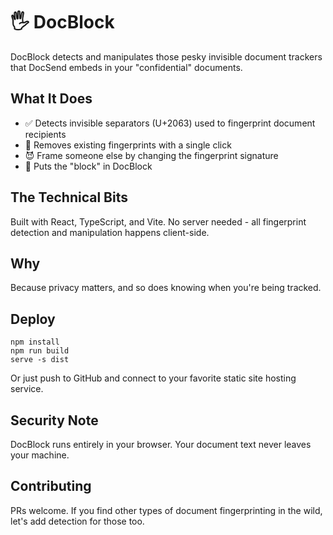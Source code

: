 # 🖐️ DocBlock

DocBlock detects and manipulates those pesky invisible document trackers that DocSend embeds in your "confidential" documents.

## What It Does

- ✅ Detects invisible separators (U+2063) used to fingerprint document recipients
- 🧹 Removes existing fingerprints with a single click
- 😈 Frame someone else by changing the fingerprint signature
- 🚫 Puts the "block" in DocBlock

## The Technical Bits

Built with React, TypeScript, and Vite. No server needed - all fingerprint detection and manipulation happens client-side.

## Why

Because privacy matters, and so does knowing when you're being tracked.

## Deploy

```
npm install
npm run build
serve -s dist
```

Or just push to GitHub and connect to your favorite static site hosting service.

## Security Note

DocBlock runs entirely in your browser. Your document text never leaves your machine.

## Contributing

PRs welcome. If you find other types of document fingerprinting in the wild, let's add detection for those too.
